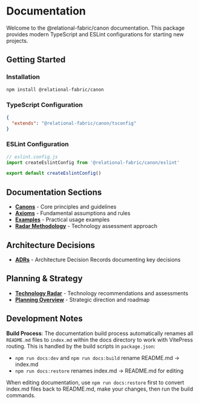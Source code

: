 # Documentation

Welcome to the @relational-fabric/canon documentation. This package provides modern TypeScript and ESLint configurations for starting new projects.

## Getting Started

### Installation

```bash
npm install @relational-fabric/canon
```

### TypeScript Configuration

```json
{
  "extends": "@relational-fabric/canon/tsconfig"
}
```

### ESLint Configuration

```javascript
// eslint.config.js
import createEslintConfig from '@relational-fabric/canon/eslint'

export default createEslintConfig()
```

## Documentation Sections

- **[Canons](/canons)** - Core principles and guidelines
- **[Axioms](/axioms)** - Fundamental assumptions and rules
- **[Examples](/examples/)** - Practical usage examples
- **[Radar Methodology](/radar-methodology)** - Technology assessment approach

## Architecture Decisions

- **[ADRs](/adrs/)** - Architecture Decision Records documenting key decisions

## Planning & Strategy

- **[Technology Radar](/planning/radar/)** - Technology recommendations and assessments
- **[Planning Overview](/planning/)** - Strategic direction and roadmap

## Development Notes

**Build Process**: The documentation build process automatically renames all `README.md` files to `index.md` within the docs directory to work with VitePress routing. This is handled by the build scripts in `package.json`:

- `npm run docs:dev` and `npm run docs:build` rename README.md → index.md
- `npm run docs:restore` renames index.md → README.md for editing

When editing documentation, use `npm run docs:restore` first to convert index.md files back to README.md, make your changes, then run the build commands.

